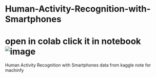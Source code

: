 # Human-Activity-Recognition-with-Smartphones
#    open in colab click it in notebook![image](https://user-images.githubusercontent.com/39713678/132973782-4c027b00-6a2f-4262-af13-91e184ffef88.png)

Human Activity Recognition with Smartphones data from kaggle note for machinfy
